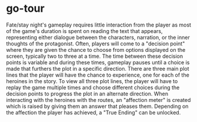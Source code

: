 # go-tour

Fate/stay night's gameplay requires little interaction from the player as most of the game's duration is spent on reading the text that appears, representing either dialogue between the characters, narration, or the inner thoughts of the protagonist. Often, players will come to a "decision point" where they are given the chance to choose from options displayed on the screen, typically two to three at a time. The time between these decision points is variable and during these times, gameplay pauses until a choice is made that furthers the plot in a specific direction. There are three main plot lines that the player will have the chance to experience, one for each of the heroines in the story. To view all three plot lines, the player will have to replay the game multiple times and choose different choices during the decision points to progress the plot in an alternate direction. When interacting with the heroines with the routes, an "affection meter" is created which is raised by giving them an answer that pleases them. Depending on the affection the player has achieved, a "True Ending" can be unlocked.
